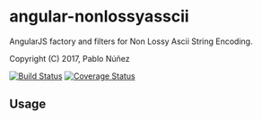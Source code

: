 angular-nonlossyasscii
==============

AngularJS factory and filters for Non Lossy Ascii String Encoding.

Copyright (C) 2017, Pablo Núñez

[![Build Status](https://travis-ci.org/UEGMobile/angular-nonlossyascii.png?branch=master)](https://travis-ci.org/UEGMobile/angular-nonlossyascii)
[![Coverage Status](https://coveralls.io/repos/UEGMobile/angular-nonlossyascii/badge.png)](https://coveralls.io/r/UEGMobile/angular-nonlossyascii)

## Usage


